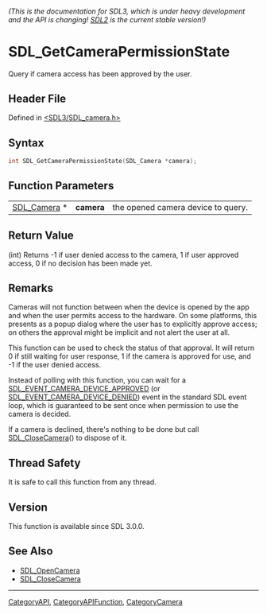 ###### (This is the documentation for SDL3, which is under heavy development and the API is changing! [SDL2](https://wiki.libsdl.org/SDL2/) is the current stable version!)
# SDL_GetCameraPermissionState

Query if camera access has been approved by the user.

## Header File

Defined in [<SDL3/SDL_camera.h>](https://github.com/libsdl-org/SDL/blob/main/include/SDL3/SDL_camera.h)

## Syntax

```c
int SDL_GetCameraPermissionState(SDL_Camera *camera);
```

## Function Parameters

|                            |            |                                    |
| -------------------------- | ---------- | ---------------------------------- |
| [SDL_Camera](SDL_Camera) * | **camera** | the opened camera device to query. |

## Return Value

(int) Returns -1 if user denied access to the camera, 1 if user approved
access, 0 if no decision has been made yet.

## Remarks

Cameras will not function between when the device is opened by the app and
when the user permits access to the hardware. On some platforms, this
presents as a popup dialog where the user has to explicitly approve access;
on others the approval might be implicit and not alert the user at all.

This function can be used to check the status of that approval. It will
return 0 if still waiting for user response, 1 if the camera is approved
for use, and -1 if the user denied access.

Instead of polling with this function, you can wait for a
[SDL_EVENT_CAMERA_DEVICE_APPROVED](SDL_EVENT_CAMERA_DEVICE_APPROVED) (or
[SDL_EVENT_CAMERA_DEVICE_DENIED](SDL_EVENT_CAMERA_DEVICE_DENIED)) event in
the standard SDL event loop, which is guaranteed to be sent once when
permission to use the camera is decided.

If a camera is declined, there's nothing to be done but call
[SDL_CloseCamera](SDL_CloseCamera)() to dispose of it.

## Thread Safety

It is safe to call this function from any thread.

## Version

This function is available since SDL 3.0.0.

## See Also

- [SDL_OpenCamera](SDL_OpenCamera)
- [SDL_CloseCamera](SDL_CloseCamera)

----
[CategoryAPI](CategoryAPI), [CategoryAPIFunction](CategoryAPIFunction), [CategoryCamera](CategoryCamera)

